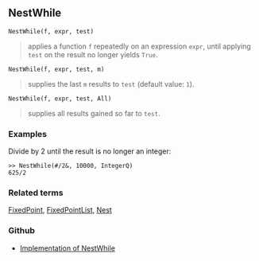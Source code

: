 ## NestWhile

```
NestWhile(f, expr, test)
```
> applies a function `f` repeatedly on an expression `expr`, until applying `test` on the result no longer yields `True`.

```
NestWhile(f, expr, test, m)
```
> supplies the last `m` results to `test` (default value: `1`).
	
```
NestWhile(f, expr, test, All)
```
> supplies all results gained so far to `test`.

### Examples

Divide by 2 until the result is no longer an integer:

``` 
>> NestWhile(#/2&, 10000, IntegerQ)
625/2
```

### Related terms 
[FixedPoint](FixedPoint.md), [FixedPointList](FixedPointList.md), [Nest](Nest.md) 





### Github

* [Implementation of NestWhile](https://github.com/axkr/symja_android_library/blob/master/symja_android_library/matheclipse-core/src/main/java/org/matheclipse/core/builtin/Programming.java#L1652) 
